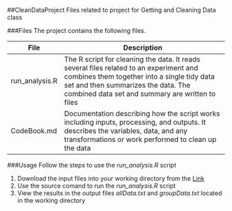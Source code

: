 ##CleanDataProject
Files related to project for Getting and Cleaning Data class

###Files
The project contains the following files.   

File  | Description   
---   | ---   
run_analysis.R   | The R script for cleaning the data. It reads several files related to an experiment and combines them together into a single tidy data set and then summarizes the data.  The combined data set and summary are written to files   
CodeBook.md   | Documentation describing how the script works including inputs, processing, and outputs.  It describes the variables, data, and any transformations or work performed to clean up the data  

###Usage
Follow the steps to use the _run_analysis.R_ script 

1. Download the input files into your working directory from the [Link](
https://d396qusza40orc.cloudfront.net/getdata%2Fprojectfiles%2FUCI%20HAR%20Dataset.zip)   
2.  Use the source comand to run the _run_analysis.R_ script   
3.  View the results in the output files _allData.txt_ and _groupData.txt_ located in the working directory   

